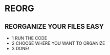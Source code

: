 # REORG
REORGANIZE YOUR FILES EASY
---------------------------

- 1 RUN THE CODE
- 2 CHOOSE WHERE  YOU WANT TO ORGANIZE
- 3 DONE!
